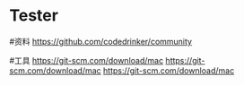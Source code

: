 # Tester

#资料
https://github.com/codedrinker/community


#工具
https://git-scm.com/download/mac
https://git-scm.com/download/mac
https://git-scm.com/download/mac
